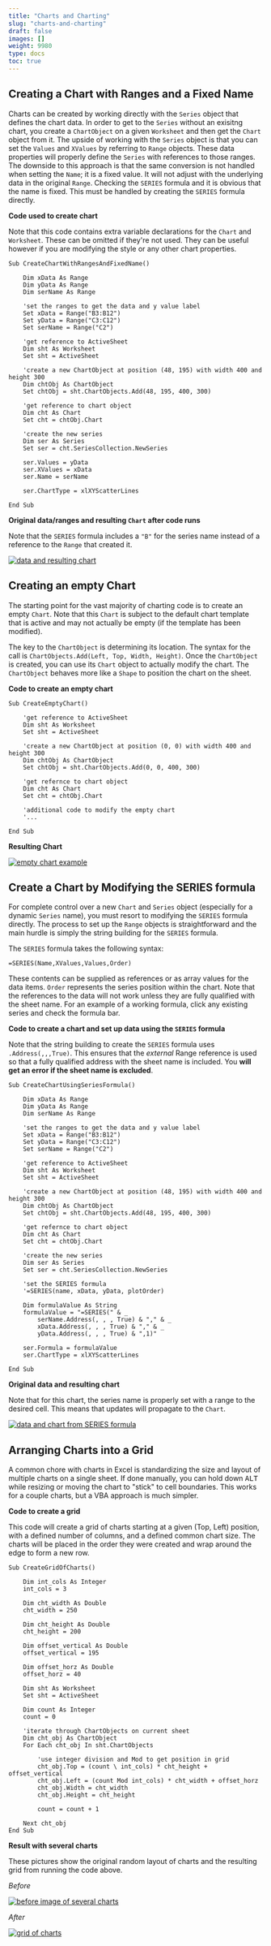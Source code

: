 ```yaml
---
title: "Charts and Charting"
slug: "charts-and-charting"
draft: false
images: []
weight: 9980
type: docs
toc: true
---
```


## Creating a Chart with Ranges and a Fixed Name
Charts can be created by working directly with the `Series` object that defines the chart data.  In order to get to the `Series` without an exisitng chart, you create a `ChartObject` on a given `Worksheet` and then get the `Chart` object from it.  The upside of working with the `Series` object is that you can set the `Values` and `XValues` by referring to `Range` objects.  These data properties will properly define the `Series` with references to those ranges.  The downside to this approach is that the same conversion is not handled when setting the `Name`; it is a fixed value.  It will not adjust with the underlying data in the original `Range`.  Checking the `SERIES` formula and it is obvious that the name is fixed.  This must be handled by creating the `SERIES` formula directly.

**Code used to create chart**

Note that this code contains extra variable declarations for the `Chart` and `Worksheet`. These can be omitted if they're not used.  They can be useful however if you are modifying the style or any other chart properties.

    Sub CreateChartWithRangesAndFixedName()
    
        Dim xData As Range
        Dim yData As Range
        Dim serName As Range
        
        'set the ranges to get the data and y value label
        Set xData = Range("B3:B12")
        Set yData = Range("C3:C12")
        Set serName = Range("C2")
        
        'get reference to ActiveSheet
        Dim sht As Worksheet
        Set sht = ActiveSheet
        
        'create a new ChartObject at position (48, 195) with width 400 and height 300
        Dim chtObj As ChartObject
        Set chtObj = sht.ChartObjects.Add(48, 195, 400, 300)
        
        'get reference to chart object
        Dim cht As Chart
        Set cht = chtObj.Chart
        
        'create the new series
        Dim ser As Series
        Set ser = cht.SeriesCollection.NewSeries
        
        ser.Values = yData
        ser.XValues = xData
        ser.Name = serName
        
        ser.ChartType = xlXYScatterLines
    
    End Sub

**Original data/ranges and resulting `Chart` after code runs**

Note that the `SERIES` formula includes a `"B"` for the series name instead of a reference to the `Range` that created it.

[![data and resulting chart][1]][1]




  [1]: http://i.stack.imgur.com/w8BQR.png

## Creating an empty Chart
The starting point for the vast majority of charting code is to create an empty `Chart`.  Note that this `Chart` is subject to the default chart template that is active and may not actually be empty (if the template has been modified).

The key to the `ChartObject` is determining its location.  The syntax for the call is `ChartObjects.Add(Left, Top, Width, Height)`.  Once the `ChartObject` is created, you can use its `Chart` object to actually modify the chart.  The `ChartObject` behaves more like a `Shape` to position the chart on the sheet.

**Code to create an empty chart**

    Sub CreateEmptyChart()
        
        'get reference to ActiveSheet
        Dim sht As Worksheet
        Set sht = ActiveSheet
        
        'create a new ChartObject at position (0, 0) with width 400 and height 300
        Dim chtObj As ChartObject
        Set chtObj = sht.ChartObjects.Add(0, 0, 400, 300)
        
        'get refernce to chart object
        Dim cht As Chart
        Set cht = chtObj.Chart
        
        'additional code to modify the empty chart
        '...
    
    End Sub

**Resulting Chart**

[![empty chart example][1]][1]


  [1]: http://i.stack.imgur.com/4o2XW.png

## Create a Chart by Modifying the SERIES formula
For complete control over a new `Chart` and `Series` object (especially for a dynamic `Series` name), you must resort to modifying the `SERIES` formula directly.  The process to set up the `Range` objects is straightforward and the main hurdle is simply the string building for the `SERIES` formula.  

The `SERIES` formula takes the following syntax: 

    =SERIES(Name,XValues,Values,Order)

These contents can be supplied as references or as array values for the data items.  `Order` represents the series position within the chart.  Note that the references to the data will not work unless they are fully qualified with the sheet name.  For an example of a working formula, click any existing series and check the formula bar.

**Code to create a chart and set up data using the `SERIES` formula**

Note that the string building to create the `SERIES` formula uses `.Address(,,,True)`.  This ensures that the *external* Range reference is used so that a fully qualified address with the sheet name is included.  You **will get an error if the sheet name is excluded**.

    Sub CreateChartUsingSeriesFormula()
    
        Dim xData As Range
        Dim yData As Range
        Dim serName As Range
        
        'set the ranges to get the data and y value label
        Set xData = Range("B3:B12")
        Set yData = Range("C3:C12")
        Set serName = Range("C2")
        
        'get reference to ActiveSheet
        Dim sht As Worksheet
        Set sht = ActiveSheet
        
        'create a new ChartObject at position (48, 195) with width 400 and height 300
        Dim chtObj As ChartObject
        Set chtObj = sht.ChartObjects.Add(48, 195, 400, 300)
        
        'get refernce to chart object
        Dim cht As Chart
        Set cht = chtObj.Chart
        
        'create the new series
        Dim ser As Series
        Set ser = cht.SeriesCollection.NewSeries
        
        'set the SERIES formula
        '=SERIES(name, xData, yData, plotOrder)
        
        Dim formulaValue As String
        formulaValue = "=SERIES(" & _
            serName.Address(, , , True) & "," & _
            xData.Address(, , , True) & "," & _
            yData.Address(, , , True) & ",1)"
        
        ser.Formula = formulaValue
        ser.ChartType = xlXYScatterLines
    
    End Sub

**Original data and resulting chart**

Note that for this chart, the series name is properly set with a range to the desired cell.  This means that updates will propagate to the `Chart`.

[![data and chart from SERIES formula][1]][1]


  [1]: http://i.stack.imgur.com/nIJsH.png

## Arranging Charts into a Grid
A common chore with charts in Excel is standardizing the size and layout of multiple charts on a single sheet.  If done manually, you can hold down <kbd>ALT</kbd> while resizing or moving the chart to "stick" to cell boundaries.  This works for a couple charts, but a VBA approach is much simpler.

**Code to create a grid**

This code will create a grid of charts starting at a given (Top, Left) position, with a defined number of columns, and a defined common chart size.  The charts will be placed in the order they were created and wrap around the edge to form a new row.

    Sub CreateGridOfCharts()
    
        Dim int_cols As Integer
        int_cols = 3
        
        Dim cht_width As Double
        cht_width = 250
            
        Dim cht_height As Double
        cht_height = 200
        
        Dim offset_vertical As Double
        offset_vertical = 195
        
        Dim offset_horz As Double
        offset_horz = 40
    
        Dim sht As Worksheet
        Set sht = ActiveSheet
    
        Dim count As Integer
        count = 0
        
        'iterate through ChartObjects on current sheet
        Dim cht_obj As ChartObject
        For Each cht_obj In sht.ChartObjects
            
            'use integer division and Mod to get position in grid
            cht_obj.Top = (count \ int_cols) * cht_height + offset_vertical
            cht_obj.Left = (count Mod int_cols) * cht_width + offset_horz
            cht_obj.Width = cht_width
            cht_obj.Height = cht_height
    
            count = count + 1
    
        Next cht_obj
    End Sub



**Result with several charts**

These pictures show the original random layout of charts and the resulting grid from running the code above.

*Before*

[![before image of several charts][1]][1]


*After*

[![grid of charts][2]][2]


  [1]: http://i.stack.imgur.com/aJeuu.png
  [2]: http://i.stack.imgur.com/naXcW.png

